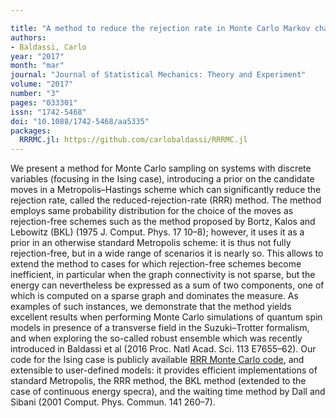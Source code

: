 ```yaml
---

title: "A method to reduce the rejection rate in Monte Carlo Markov chains"
authors:
- Baldassi, Carlo
year: "2017"
month: "mar"
journal: "Journal of Statistical Mechanics: Theory and Experiment"
volume: "2017"
number: "3"
pages: "033301"
issn: "1742-5468"
doi: "10.1088/1742-5468/aa5335"
packages:
  RRRMC.jl: https://github.com/carlobaldassi/RRRMC.jl
---
```

We present a method for Monte Carlo sampling on systems with discrete variables (focusing in the Ising case), introducing a prior on the candidate moves in a Metropolis–Hastings scheme which can significantly reduce the rejection rate, called the reduced-rejection-rate (RRR) method. The method employs same probability distribution for the choice of the moves as rejection-free schemes such as the method proposed by Bortz, Kalos and Lebowitz (BKL) (1975 J. Comput. Phys. 17 10–8); however, it uses it as a prior in an otherwise standard Metropolis scheme: it is thus not fully rejection-free, but in a wide range of scenarios it is nearly so. This allows to extend the method to cases for which rejection-free schemes become inefficient, in particular when the graph connectivity is not sparse, but the energy can nevertheless be expressed as a sum of two components, one of which is computed on a sparse graph and dominates the measure. As examples of such instances, we demonstrate that the method yields excellent results when performing Monte Carlo simulations of quantum spin models in presence of a transverse field in the Suzuki–Trotter formalism, and when exploring the so-called robust ensemble which was recently introduced in Baldassi et al (2016 Proc. Natl Acad. Sci. 113 E7655–62). Our code for the Ising case is publicly available [RRR Monte Carlo code](https://github.com/carlobaldassi/RRRMC.jl), and extensible to user-defined models: it provides efficient implementations of standard Metropolis, the RRR method, the BKL method (extended to the case of continuous energy specra), and the waiting time method by Dall and Sibani (2001 Comput. Phys. Commun. 141 260–7).